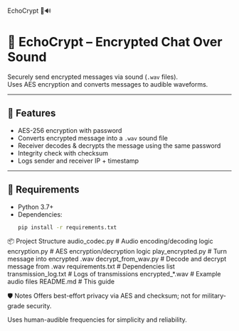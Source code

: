 ﻿EchoCrypt 🔐🔊
# 🔐 EchoCrypt – Encrypted Chat Over Sound

Securely send encrypted messages via sound (`.wav` files).  
Uses AES encryption and converts messages to audible waveforms.

---

## 🚀 Features
- AES-256 encryption with password
- Converts encrypted message into a `.wav` sound file
- Receiver decodes & decrypts the message using the same password
- Integrity check with checksum
- Logs sender and receiver IP + timestamp

---

## 🧰 Requirements

- Python 3.7+
- Dependencies:
  ```bash
  pip install -r requirements.txt

📦 Project Structure
audio_codec.py        # Audio encoding/decoding logic
encryption.py         # AES encryption/decryption logic
play_encrypted.py     # Turn message into encrypted .wav
decrypt_from_wav.py   # Decode and decrypt message from .wav
requirements.txt      # Dependencies list
transmission_log.txt  # Logs of transmissions
encrypted_*.wav       # Example audio files
README.md             # This guide


🛡️ Notes
Offers best-effort privacy via AES and checksum; not for military-grade security.

Uses human-audible frequencies for simplicity and reliability.
